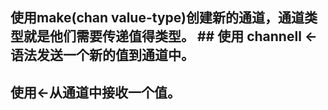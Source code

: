 ## 使用make(chan value-type)创建新的通道，通道类型就是他们需要传递值得类型。 ## 使用 channell <- 语法发送一个新的值到通道中。
## 使用<-从通道中接收一个值。
